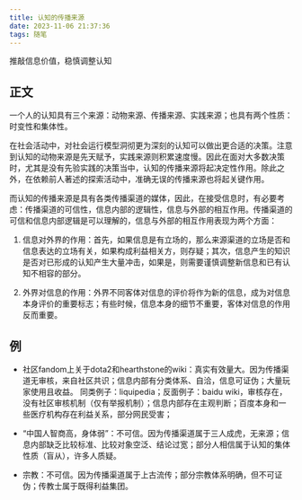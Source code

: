 ```yaml
---
title: 认知的传播来源
date: 2023-11-06 21:37:36
tags: 随笔
---
```


推敲信息价值，稳慎调整认知

<!--more-->

## 正文

一个人的认知具有三个来源：动物来源、传播来源、实践来源；也具有两个性质：时变性和集体性。

在社会活动中，对社会运行模型洞彻更为深刻的认知可以做出更合适的决策。注意到认知的动物来源是先天赋予，实践来源则积累速度慢。因此在面对大多数决策时，尤其是没有先验实践的决策当中，认知的传播来源将起决定性作用。除此之外，在依赖前人著述的探索活动中，准确无误的传播来源也将起关键作用。

而认知的传播来源是具有各类传播渠道的媒体，因此，在接受信息时，有必要考虑：传播渠道的可信性，信息内部的逻辑性，信息与外部的相互作用。传播渠道的可信和信息内部逻辑是可以理解的，信息与外部的相互作用表现为两个方面：

1. 信息对外界的作用：首先，如果信息是有立场的，那么来源渠道的立场是否和信息表达的立场有关，如果构成利益相关方，则存疑；其次，信息产生的知识是否对已形成的认知产生大量冲击，如果是，则需要谨慎调整新信息和已有认知不相容的部分。

2. 外界对信息的作用：外界不同客体对信息的评价将作为新的信息，成为对信息本身评价的重要标志；有些时候，信息本身的细节不重要，客体对信息的作用反而重要。

## 例

- 社区fandom上关于dota2和hearthstone的wiki：真实有效量大。因为传播渠道无审核，来自社区共识；信息内部有分类体系、自洽，信息可证伪；大量玩家使用且收益。
 同类例子：liquipedia；反面例子：baidu wiki，审核存在，没有社区审核机制（仅有举报机制）；信息内部存在主观判断；百度本身和一些医疗机构存在利益关系，部分网民受害；

- “中国人智商高，身体弱”：不可信。因为传播渠道属于三人成虎，无来源；信息内部缺乏比较标准、比较对象空泛、结论过宽；部分人相信属于认知的集体性质（盲从），许多人质疑。

- 宗教：不可信。因为传播渠道属于上古流传；部分宗教体系明确，但不可证伪；传教士属于既得利益集团。

